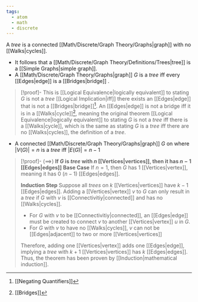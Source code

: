```yaml
---
tags:
  - atom
  - math
  - discrete
---
```

A *tree* is a connected [[Math/Discrete/Graph Theory/Graphs|graph]] with no [[Walks|cycles]].
- It follows that a [[Math/Discrete/Graph Theory/Definitions/Trees|tree]] is a [[Simple Graphs|simple graph]].
- A [[Math/Discrete/Graph Theory/Graphs|graph]] $G$ is a *tree* iff every [[Edges|edge]] is a [[Bridges|bridge]] .
> [!proof]-
> This is [[Logical Equivalence|logically equivalent]] to stating $G$ is not a *tree* [[Logical Implication|iff]] there exists an [[Edges|edge]] that is not a [[Bridges|bridge]][^1]. An [[Edges|edge]] is not a bridge iff it is in a [[Walks|cycle]][^2], meaning the original theorem [[Logical Equivalence|logically equivalent]] to stating $G$ is not a *tree* iff there is a [[Walks|cycle]], which is the same as stating $G$ is a *tree* iff there are no [[Walks|cycles]], the definition of a *tree*.
- A connected [[Math/Discrete/Graph Theory/Graphs|graph]] $G$ on where $\left| V(G) \right|=n$ is a *tree* iff $\left| E(G) \right| = n-1$ 
> [!proof]-
> $\left( \implies \right)$ **If $G$ is *tree* with $n$ [[Vertices|vertices]], then it has $n-1$ [[Edges|edges]]**
> **Base Case**
If $n = 1$, then $G$ has $1$ [[Vertices|vertex]], meaning it has $0$ ($n-1$) [[Edges|edges]].
> 
> **Induction Step**
> Suppose all *trees* on $k$ [[Vertices|vertices]] have $k-1$ [[Edges|edges]]. Adding a [[Vertices|vertex]] $v$ to $G$ can only result in a *tree* if $G$ with $v$ is [[Connectivitiy|connected]] and has no [[Walks|cycles]].
> - For $G$ with $v$ to be [[Connectivitiy|connected]], an [[Edges|edge]] must be created to connect $v$ to another [[Vertices|vertex]] $u$ in $G$.
> - For $G$ with $v$ to have no [[Walks|cycles]], $v$ can not be [[Edges|adjacent]] to two or more [[Vertices|vertices]] 
> 
> Therefore, adding one [[Vertices|vertex]] adds one [[Edges|edge]], implying a *tree* with $k+1$ [[Vertices|vertices]] has $k$ [[Edges|edges]].
Thus, the theorem has been proven by [[Induction|mathematical induction]].

[^1]: [[Negating Quantifiers]]
[^2]: [[Bridges]]